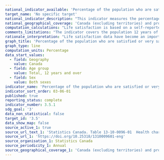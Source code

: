 ```yaml
---
national_indicator_available: 'Percentage of the population who are satisfied or very satisfied with their life'
target_name: 'No specific target'
national_indicator_description: "This indicator measures the percentage of the population aged 12 and over who reported being satisfied or very satisfied with their life in general."
national_geographical_coverage: 'Canada (excluding territories) and provinces' 
computation_calculations: "Life satisfaction is based on a self-reported score from 0 to 10 for how respondents feel about their life as a whole at the moment. Satisfied or very satisfied represents those who indicated a value of 6 or more out of 10."
comments_limitations: "The indicator covers the population 12 years of age and over living in the ten provinces. Excluded from the survey’s coverage are: persons living on reserves and other Aboriginal settlements; the institutionalized population, and children aged 12-17 that are living in foster care."
rationale_interpretation: "Life satisfaction data have become an important national health statistic. As an encompassing measure of mental health, it can provide an umbrella measure of well-being."
graph_title: 'Percentage of the population who are satisfied or very satisfied with their life'
graph_type: line
computation_units: Percentage
data_start_values:
  - field: Geography
    value: Canada
  - field: Age group
    value: Total, 12 years and over
  - field: Sex
    value: Both sexes
indicator_name: 'Percentage of the population who are satisfied or very satisfied with their life'
indicator_sort_order: 03-06-01
published: true
reporting_status: complete
indicator_number: 3.5.1
sdg_goal: '3'
data_non_statistical: false
target_id: '3.5'
data_show_map: false
source_active_1: true
source_url_text_1: 'Statistics Canada. Table 13-10-0096-01  Health characteristics, annual estimates'
source_url_1: 'https://doi.org/10.25318/1310009601-eng'
source_organisation_1: Statistics Canada
source_periodicity_1: Annual
source_geographical_coverage_1: 'Canada (excluding territories) and provinces'
---
```

